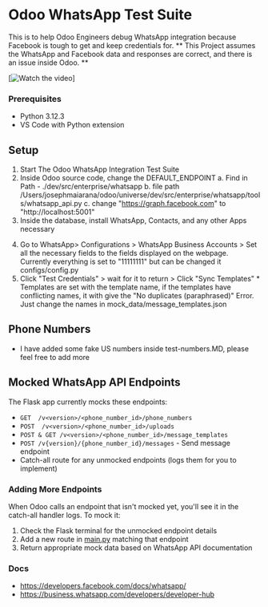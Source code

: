 # Odoo WhatsApp Test Suite
This is to help Odoo Engineers debug WhatsApp integration because Facebook is tough to get and keep credentials for.
** This Project assumes the WhatsApp and Facebook data and responses are correct, and there is an issue inside Odoo. **

[![Watch the video](https://drive.google.com/file/d/1i9haHfBM44xwlZpBWAkjsCHGTHJrfFSL/view?usp=sharing)]

### Prerequisites

- Python 3.12.3
- VS Code with Python extension

## Setup

1. Start The Odoo WhatsApp Integration Test Suite
2. Inside Odoo source code, change the DEFAULT_ENDPOINT
   a. Find in Path - ./dev/src/enterprise/whatsapp
   b. file path /Users/josephmaiarana/odoo/universe/dev/src/enterprise/whatsapp/tools/whatsapp_api.py
   c. change "https://graph.facebook.com" to "http://localhost:5001"
3. Inside the database, install WhatsApp, Contacts, and any other Apps necessary
4) Go to WhatsApp> Configurations > WhatsApp Business Accounts > Set all the necessary fields to the fields displayed on the webpage. Currently everything is set to "11111111" but can be changed it configs/config.py
5) Click "Test Credentials" >  wait for it to return > Click "Sync Templates" * Templates are set with the template name, if the templates have conflicting names, it with give the "No duplicates (paraphrased)" Error. Just change the names in mock_data/message_templates.json


## Phone Numbers
- I have added some fake US numbers inside test-numbers.MD, please feel free to add more

## Mocked WhatsApp API Endpoints

The Flask app currently mocks these endpoints:
- `GET  /v<version>/<phone_number_id>/phone_numbers`
- `POST  /v<version>/<phone_number_id>/uploads`
- `POST & GET /v<version>/<phone_number_id>/message_templates `
- `POST /v{version}/{phone_number_id}/messages` - Send message endpoint
- Catch-all route for any unmocked endpoints (logs them for you to implement)

### Adding More Endpoints

When Odoo calls an endpoint that isn't mocked yet, you'll see it in the catch-all handler logs. To mock it:

1. Check the Flask terminal for the unmocked endpoint details
2. Add a new route in [main.py](main.py) matching that endpoint
3. Return appropriate mock data based on WhatsApp API documentation

### Docs
- https://developers.facebook.com/docs/whatsapp/
- https://business.whatsapp.com/developers/developer-hub






